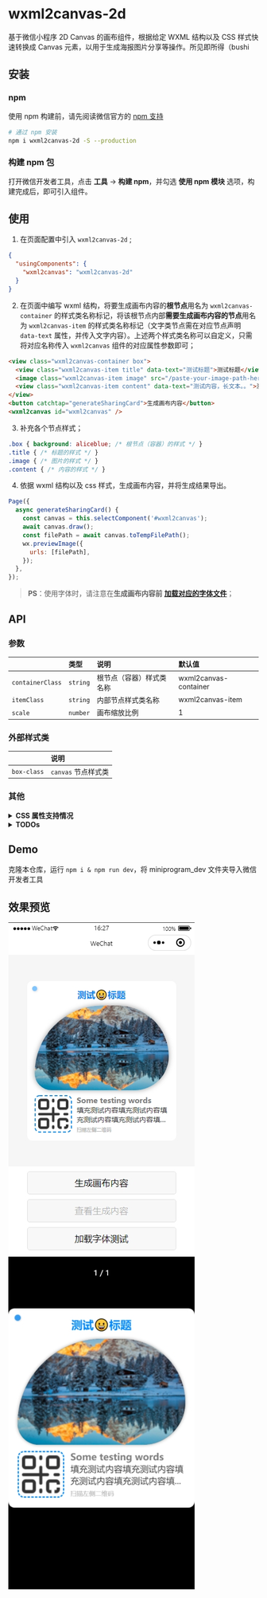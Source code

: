# wxml2canvas-2d

基于微信小程序 2D Canvas 的画布组件，根据给定 WXML 结构以及 CSS 样式快速转换成 Canvas 元素，以用于生成海报图片分享等操作。所见即所得（bushi

## 安装

### npm

使用 npm 构建前，请先阅读微信官方的 [npm 支持](https://developers.weixin.qq.com/miniprogram/dev/devtools/npm.html)

```bash
# 通过 npm 安装
npm i wxml2canvas-2d -S --production
```

### 构建 npm 包

打开微信开发者工具，点击 **工具** -> **构建 npm**，并勾选 **使用 npm 模块** 选项，构建完成后，即可引入组件。

## 使用

1. 在页面配置中引入 `wxml2canvas-2d` ;
```json
{
  "usingComponents": {
    "wxml2canvas": "wxml2canvas-2d"
  }
}
```
2. 在页面中编写 wxml 结构，将要生成画布内容的**根节点**用名为 `wxml2canvas-container` 的样式类名称标记，将该根节点内部**需要生成画布内容的节点**用名为 `wxml2canvas-item` 的样式类名称标记（文字类节点需在对应节点声明 `data-text` 属性，并传入文字内容）。上述两个样式类名称可以自定义，只需将对应名称传入 `wxml2canvas` 组件的对应属性参数即可；
```html
<view class="wxml2canvas-container box">
  <view class="wxml2canvas-item title" data-text="测试标题">测试标题</view>
  <image class="wxml2canvas-item image" src="/paste-your-image-path-here.png" />
  <view class="wxml2canvas-item content" data-text="测试内容，长文本。。">测试内容，长文本。。</view>
</view>
<button catchtap="generateSharingCard">生成画布内容</button>
<wxml2canvas id="wxml2canvas" />
```
3. 补充各个节点样式；
```css
.box { background: aliceblue; /* 根节点（容器）的样式 */ }
.title { /* 标题的样式 */ }
.image { /* 图片的样式 */ }
.content { /* 内容的样式 */ }
```
4. 依据 wxml 结构以及 css 样式，生成画布内容，并将生成结果导出。
```javascript
Page({
  async generateSharingCard() {
    const canvas = this.selectComponent('#wxml2canvas');
    await canvas.draw();
    const filePath = await canvas.toTempFilePath();
    wx.previewImage({
      urls: [filePath],
    });
  },
});
```

> **PS**：使用字体时，请注意在**生成画布内容前** [**加载对应的字体文件**](https://developers.weixin.qq.com/miniprogram/dev/api/ui/font/wx.loadFontFace.html)；

## API

### 参数

||类型|说明|默认值|
|:-|:-|:-|:-|
|`containerClass`|`string`|根节点（容器）样式类名称|wxml2canvas-container|
|`itemClass`|`string`|内部节点样式类名称|wxml2canvas-item|
|`scale`|`number`|画布缩放比例|1|

### 外部样式类

||说明|
|:-|:-|
|`box-class`|`canvas` 节点样式类|

### 其他

<details>
  <summary><b>CSS 属性支持情况</b></summary>
  <br>

  > 基础属性：width，height，padding、margin 等布局相关属性不谈

  <table>
    <tr>
      <th colspan="2">属性</th>
      <th>说明</th>
    </tr>
    <tr>
      <td colspan="2">background</td>
      <td>背景，暂仅支持单一颜色</td>
    </tr>
    <tr>
      <td colspan="2">background-color</td>
      <td>背景颜色，支持</td>
    </tr>
    <tr>
      <td colspan="2">background-image</td>
      <td>背景图像，支持</td>
    </tr>
    <tr>
      <td rowspan="2">background-position</td>
      <td>background-position-x</td>
      <td>背景图像水平方向的位置，支持</td>
    </tr>
    <tr>
      <td>background-position-y</td>
      <td>背景图像垂直方向的位置，支持</td>
    </tr>
    <tr>
      <td colspan="2">background-size</td>
      <td>背景图像的大小，支持</td>
    </tr>
    <tr>
      <td colspan="2">background-repeat</td>
      <td>背景图像的重复方式，暂不支持 space 和 round</td>
    </tr>
    <tr>
      <td rowspan="3">border</td>
      <td>border-width</td>
      <td>边框宽度，暂仅支持四边同宽</td>
    </tr>
    <tr>
      <td>border-style</td>
      <td>边框样式，暂仅支持 solid 和 dashed</td>
    </tr>
    <tr>
      <td>border-color</td>
      <td>边框颜色，支持</td>
    </tr>
    <tr>
      <td colspan="2">opacity</td>
      <td>透明度，支持</td>
    </tr>
    <tr>
      <td colspan="2">box-shadow</td>
      <td>阴影，暂仅支持单一阴影</td>
    </tr>
    <tr>
      <td colspan="2">border-radius</td>
      <td>圆角，支持</td>
    </tr>
    <tr>
      <td colspan="2">font-family</td>
      <td>字体，支持</td>
    </tr>
    <tr>
      <td colspan="2">font-size</td>
      <td>字体大小，支持</td>
    </tr>
    <tr>
      <td colspan="2">font-weight</td>
      <td>字重，支持</td>
    </tr>
    <tr>
      <td colspan="2">text-align</td>
      <td>文本对齐，支持</td>
    </tr>
    <tr>
      <td colspan="2">line-height</td>
      <td>行高，支持</td>
    </tr>
    <tr>
      <td colspan="2">text-overflow</td>
      <td>文字溢出处理，支持</td>
    </tr>
    <tr>
      <td colspan="2">color</td>
      <td>文字颜色，支持</td>
    </tr>
  </table>
</details>
<details>
  <summary><b>TODOs</b></summary>
  <br>

  - [ ] 支持 background-image 等背景图片样式
    - [x] 支持 background-image 基础属性设置
    - [ ] 支持 background-clip 延伸范围
  - [ ] 支持渐变类 background，Gradients
    - [x] 支持 linear-gradient 线性渐变
    - [ ] 支持 radial-gradient 径向渐变
    - [ ] 支持 conic-gradient 锥形渐变
  - [ ] 支持多重 background，多重 box-shadow
    - [x] 支持多重 background-image
    - [ ] 支持复合多重 background，Gradients
    - [ ] 支持多重 box-shadow
  - [ ] 支持渐变类 Gradients 插值提示
  - [ ] 支持 CSS Transforms 相关属性
  - [ ] 支持 CSS Writing Modes 相关属性
</details>

## Demo

克隆本仓库，运行 `npm i & npm run dev`，将 miniprogram_dev 文件夹导入微信开发者工具

## 效果预览

![效果预览](screenshot-0.png)
![效果预览](screenshot-1.png)
